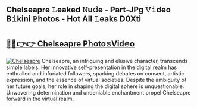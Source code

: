 ## Chelseapre 𝙻eaked 𝙽u𝚍e - Part-JPg 𝚅𝚒deo B𝚒kini 𝙿hotos - Hot All 𝙻eaks D0Xti

# <h2><a href="http://ld3304.urlbe.top/?page=Chelseapre">🔗🔗👉👉 Chelseapre P𝚑oto𝚜Vid𝚎o</a></h2>

[![Chelseapre](https://i.imgur.com/eBuTRDB.gif)](http://ld3304.urlbe.top/?page=Chelseapre)
Chelseapre, an intriguing and elusive character, transcends simple labels. Her innovative self-presentation in the digital realm has enthralled and infuriated followers, sparking debates on consent, artistic expression, and the essence of virtual societies. Despite the ambiguity of her future goals, her role in shaping the digital sphere is unquestionable. Unwavering determination and undeniable enchantment propel Chelseapre forward in the virtual realm.
